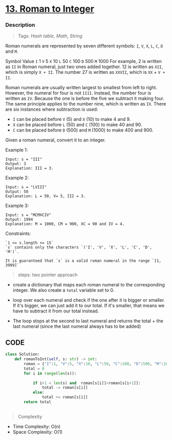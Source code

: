 # <a href="https://leetcode.com/problems/roman-to-integer/?envType=study-plan-v2&envId=top-interview-150">13. Roman to Integer</a>

### Description

> Tags: *Hash table, Math, String*



Roman numerals are represented by seven different symbols: `I`, `V`, `X`, `L`, `C`, `D` and `M`.

Symbol       Value
`I`             1
`V`             5
`X`             10
`L`             50
`C`             100
`D`             500
`M`             1000
For example, 2 is written as `II` in Roman numeral, just two ones added together. 12 is written as `XII`, which is simply `X + II`. The number 27 is written as `XXVII`, which is `XX` + `V + II`.

Roman numerals are usually written largest to smallest from left to right. However, the numeral for four is not `IIII`. Instead, the number four is written as `IV`. Because the one is before the five we subtract it making four. The same principle applies to the number nine, which is written as `IX`. There are six instances where subtraction is used:

- `I` can be placed before `V` (5) and `X` (10) to make 4 and 9. 
- `X` can be placed before `L` (50) and `C` (100) to make 40 and 90. 
- `C` can be placed before `D` (500) and `M` (1000) to make 400 and 900.

Given a roman numeral, convert it to an integer.


 
Example 1:
```
Input: s = "III"
Output: 3
Explanation: III = 3.
```
Example 2:
```
Input: s = "LVIII"
Output: 58
Explanation: L = 50, V= 5, III = 3.
```
Example 3:
```
Input: s = "MCMXCIV"
Output: 1994
Explanation: M = 1000, CM = 900, XC = 90 and IV = 4.
```
Constraints:
```
`1 <= s.length <= 15`
`s` contains only the characters `('I', 'V', 'X', 'L', 'C', 'D', 'M')`.

It is guaranteed that `s` is a valid roman numeral in the range `[1, 3999]`
```

> steps: two pointer approach

- create a dictionary that maps each roman numeral to the corresponding integer. We also create a `total` variable set to 0.

-  loop over each numeral and check if the one after it is bigger or smaller. If it's bigger, we can just add it to our total. If it's smaller, that means we have to subtract it from our total instead.

- The loop stops at the second to last numeral and returns the total + the last numeral (since the last numeral always has to be added)

## CODE
```python
class Solution:
    def romanToInt(self, s: str) -> int:
        roman = {"I":1, "V":5, "X":10, "L":50, "C":100, "D":500, "M":1000}
        total = 0
        for i in range(len(s)):
             
            if i+1 < len(s) and  roman[s[i]]<roman[s[i+1]]:
                total -= roman[s[i]]
            else:
                total += roman[s[i]]   
        return total         
  
```

> Complexity
- Time Complexity: O(n)
- Space Complexity: O(1)

